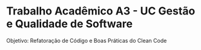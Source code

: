 # Trabalho Acadêmico A3 - UC Gestão e Qualidade de Software 

Objetivo: Refatoração de Código e Boas Práticas do Clean Code
